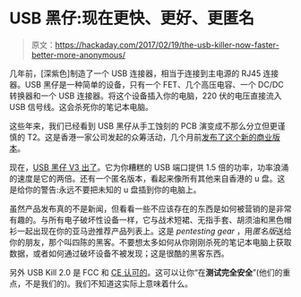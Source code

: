 # USB 黑仔:现在更快、更好、更匿名

> 原文：<https://hackaday.com/2017/02/19/the-usb-killer-now-faster-better-more-anonymous/>

几年前，[深紫色]制造了一个 USB 连接器，相当于连接到主电源的 RJ45 连接器。USB 黑仔是一种简单的设备，只有一个 FET、几个高压电容、一个 DC/DC 转换器和一个 USB 连接器。将这个设备插入你的电脑，220 伏的电压直接流入 USB 信号线。这会杀死你的笔记本电脑。

这些年来，我们已经看到 USB 黑仔从手工蚀刻的 PCB 演变成不那么分立但更谨慎的 T2。这是香港一家公司发起的众筹活动，几个月前[发布了这个新的商业版本](http://hackaday.com/2016/09/13/the-usb-killer-now-has-commercial-competition/)。

现在，[USB 黑仔 V3 出了](https://www.usbkill.com/usb-killer/13-usb-killer-v3.html#/2-edition-anonymous_editio)。它为你糟糕的 USB 端口提供 1.5 倍的功率，功率浪涌的速度是它的两倍。还有一个匿名版本，看起来像所有其他来自香港的 u 盘。这是给你的警告:永远不要把未知的 u 盘插到你的电脑上。

虽然产品发布真的不是新闻，但看看一些不应该存在的东西是如何被营销的是非常有趣的。与所有电子破坏性设备一样，它与战术短裙、无指手套、胡须油和黑色帽衫一起出现在你的亚马逊推荐产品列表上。这是 *pentesting gear* ，用*匿名版*送给你的朋友，那个叫四陈的黑客。不要想太多如何从你刚刚杀死的笔记本电脑上获取数据，或者如何通过破坏设备不被发现；这是很酷的黑客东西。

另外 USB Kill 2.0 是 FCC 和 [CE 认可的](https://www.usbkill.com/download/USBKill-CE-Certificate.pdf)。这可以让你“在**测试完全安全**”(他们的重点，不是我们的)。我们不知道这实际上意味着什么。